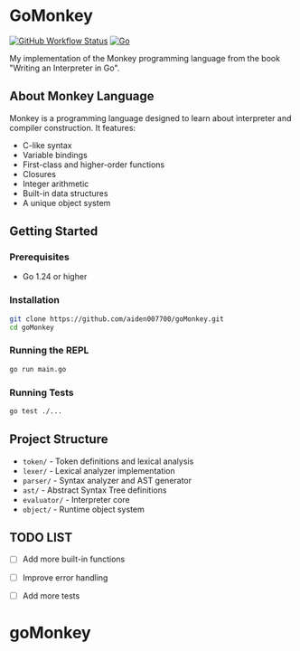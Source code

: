 # GoMonkey 

[![GitHub Workflow Status](https://github.com/aiden007700/goMonkey/actions/workflows/ci.yml/badge.svg)](https://github.com/aiden007700/goMonkey/actions/workflows/ci.yml)
[![Go](https://skillicons.dev/icons?i=go)](https://skillicons.dev)

My implementation of the Monkey programming language from the book "Writing an Interpreter in Go".

## About Monkey Language

Monkey is a programming language designed to learn about interpreter and compiler construction. It features:

- C-like syntax
- Variable bindings
- First-class and higher-order functions
- Closures
- Integer arithmetic
- Built-in data structures
- A unique object system

## Getting Started

### Prerequisites

- Go 1.24 or higher

### Installation

```bash
git clone https://github.com/aiden007700/goMonkey.git
cd goMonkey
````

### Running the REPL
```bash
go run main.go
```

### Running Tests
```bash
go test ./...
```

## Project Structure

- `token/` - Token definitions and lexical analysis
- `lexer/` - Lexical analyzer implementation
- `parser/` - Syntax analyzer and AST generator
- `ast/` - Abstract Syntax Tree definitions
- `evaluator/` - Interpreter core
- `object/` - Runtime object system

## TODO LIST
- [ ] Add more built-in functions
- [ ] Improve error handling
- [ ] Add more tests




# goMonkey
